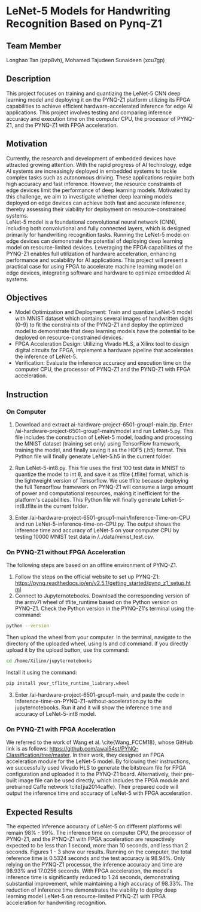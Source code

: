 # LeNet-5 Models for Handwriting Recognition Based on Pynq-Z1

## Team Member
Longhao Tan (pzp8vh), Mohamed Tajudeen Sunaideen (xcu7gp)

## Description
This project focuses on training and quantizing the LeNet-5 CNN deep learning model and deploying it on the PYNQ-Z1 platform utilizing its FPGA capabilities to achieve efficient hardware-accelerated inference for edge AI applications. This project involves testing and comparing  inference accuracy and execution time on the computer CPU, the processor of PYNQ-Z1, and the PYNQ-Z1 with FPGA acceleration.

## Motivation
Currently, the research and development of embedded devices have attracted growing attention. With the rapid progress of AI technology, edge AI systems are increasingly deployed in embedded systems to tackle complex tasks such as autonomous driving. These applications require both high accuracy and fast inference. However, the resource constraints of edge devices limit the performance of deep learning models. Motivated by this challenge, we aim to investigate whether deep learning models deployed on edge devices can achieve both fast and accurate inference, thereby assessing their viability for deployment on resource-constrained systems.  
LeNet-5 model is a foundational convolutional neural network (CNN), including both convolutional and fully connected layers, which is designed primarily for handwriting recognition tasks. Running the LeNet-5 model on edge devices can demonstrate the potential of deploying deep learning model on resource-limited devices. Leveraging the FPGA capabilities of the PYNQ-Z1 enables full utilization of hardware acceleration, enhancing performance and scalability for AI applications. This project will present a practical case for using FPGA to accelerate machine learning model on edge devices, integrating software and hardware to optimize embedded AI systems.

## Objectives
- Model Optimization and Deployment: Train and quantize LeNet-5 model with MNIST dataset which contains several images of handwritten digits (0–9) to fit the constraints of the PYNQ-Z1 and deploy the optimized model to demonstrate that deep learning models have the potential to be deployed on resource-constrained devices.
- FPGA Acceleration Design: Utilizing Vivado HLS, a Xilinx tool to design digital circuits for FPGA, implement a hardware pipeline that accelerates the inference of LeNet-5. 
- Verification: Evaluate the inference accuracy and execution time on the computer CPU, the processor of PYNQ-Z1 and the PYNQ-Z1 with FPGA acceleration.

## Instruction
### On Computer
1. Download and extract ai-hardware-project-6501-group1-main.zip. Enter /ai-hardware-project-6501-group1-main/model and run LeNet-5.py. This file includes the construction of LeNet-5 model, loading and processing the MNIST dataset (training set only) using TensorFlow framework, training the model, and finally saving it as the HDF5 (.h5) format. This Python file will finally generate LeNet-5.h5 in the current folder.

2. Run LeNet-5-int8.py. This file uses the first 100 test data in MNIST to quantize the model to int 8, and save it as tflite (.tflite) format, which is the lightweight version of Tensorflow.  We use tflite because deploying the full Tensorflow framework on PYNQ-Z1 will consume a large amount of power and computational resources, making it inefficient for the platform's capabilities. This Python file will finally generate LeNet-5-int8.tflite in the current folder.

3. Enter /ai-hardware-project-6501-group1-main/Inference-Time-on-CPU and run LeNet-5-inference-time-on-CPU.py. The output shows the inference time and accuracy of LeNet-5 on your computer CPU by testing 10000 MNIST test data in /../data/minist\_test.csv.

### On PYNQ-Z1 without FPGA Acceleration
The following steps are based on an offline environment of PYNQ-Z1.
1. Follow the steps on the official website to set up PYNQ-Z1:
    https://pynq.readthedocs.io/en/v2.5.1/getting_started/pynq_z1_setup.html
2. Connect to Jupyternotebooks. Download the corresponding version of the armv7l wheel of tflite\_runtime based on the Python version on PYNQ-Z1. Check the Python version in the PYNQ-Z1's terminal using the command:
```bash
python --version
```
Then upload the wheel from your computer. In the terminal, navigate to the directory of the uploaded wheel, using ls and cd command. if you directly upload it by the upload button, use the command: 
```bash
cd /home/Xilinx/jupyternotebooks
```
Install it using the command: 
```bash
pip install your_tflite_runtime_liabrary.wheel
```
3. Enter /ai-hardware-project-6501-group1-main, and paste the code in Inference-time-on-PYNQ-Z1-without-acceleration.py to the jupyternotebooks. Run it and it will show the inference time and accuracy of LeNet-5-int8 model.

### On PYNQ-Z1 with FPGA Acceleration
We referred to the work of Wang et al. \cite{Wang_FCCM18}, whose GitHub link is as follows: https://github.com/awai54st/PYNQ-Classification/tree/master. In their work, they designed an FPGA acceleration module for the LeNet-5 model. By following their instructions, we successfully used Vivado HLS to generate the bitstream file for FPGA configuration and uploaded it to the PYNQ-Z1 board. Alternatively, their pre-built image file can be used directly, which includes the FPGA module and pretrained Caffe network \cite{jia2014caffe}. Their prepared code will output the inference time and accuracy of LeNet-5 with FPGA acceleration.

## Expected Results
The expected inference accuracy of LeNet-5 on different platforms will remain 98% - 99%. The inference time on computer CPU,  the processor of PYNQ-Z1, and the PYNQ-Z1 with FPGA acceleration are respectively expected to be less than 1 second, more than 10 seconds, and less than 2 seconds. Figures 1 - 3 show our results. Running on the computer, the total reference time is 0.5324 seconds and the test accuracy is 98.94%. Only relying on the PYNQ-Z1 processor, the inference accuracy and time are 98.93% and 17.0256 seconds. With FPGA acceleration, the model's inference time is significantly reduced to 1.24 seconds, demonstrating substantial improvement, while maintaining a high accuracy of 98.33%. The reduction of inference time demonstrates the viability to deploy deep learning model LeNet-5 on resource-limited PYNQ-Z1 with FPGA acceleration for handwriting recognition.
